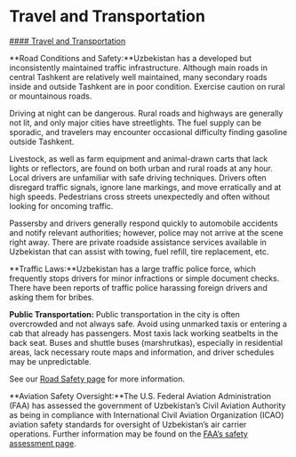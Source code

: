 # Travel and Transportation

[#### Travel and Transportation](javascript:void(0); "Travel and Transportation")

**Road Conditions and Safety:**Uzbekistan has a developed but inconsistently maintained traffic infrastructure. Although main roads in central Tashkent are relatively well maintained, many secondary roads inside and outside Tashkent are in poor condition. Exercise caution on rural or mountainous roads.

Driving at night can be dangerous. Rural roads and highways are generally not lit, and only major cities have streetlights. The fuel supply can be sporadic, and travelers may encounter occasional difficulty finding gasoline outside Tashkent.

Livestock, as well as farm equipment and animal-drawn carts that lack lights or reflectors, are found on both urban and rural roads at any hour. Local drivers are unfamiliar with safe driving techniques. Drivers often disregard traffic signals, ignore lane markings, and move erratically and at high speeds. Pedestrians cross streets unexpectedly and often without looking for oncoming traffic.

Passersby and drivers generally respond quickly to automobile accidents and notify relevant authorities; however, police may not arrive at the scene right away. There are private roadside assistance services available in Uzbekistan that can assist with towing, fuel refill, tire replacement, etc.

**Traffic Laws:**Uzbekistan has a large traffic police force, which frequently stops drivers for minor infractions or simple document checks. There have been reports of traffic police harassing foreign drivers and asking them for bribes.

**Public Transportation:** Public transportation in the city is often overcrowded and not always safe. Avoid using unmarked taxis or entering a cab that already has passengers. Most taxis lack working seatbelts in the back seat. Buses and shuttle buses (marshrutkas), especially in residential areas, lack necessary route maps and information, and driver schedules may be unpredictable.

See our [Road Safety page](http://travel.state.gov/content/passports/english/go/safety/road.html) for more information.

**Aviation Safety Oversight:**The U.S. Federal Aviation Administration (FAA) has assessed the government of Uzbekistan’s Civil Aviation Authority as being in compliance with International Civil Aviation Organization (ICAO) aviation safety standards for oversight of Uzbekistan’s air carrier operations. Further information may be found on the [FAA’s safety assessment page](http://www.faa.gov/about/initiatives/iasa/).